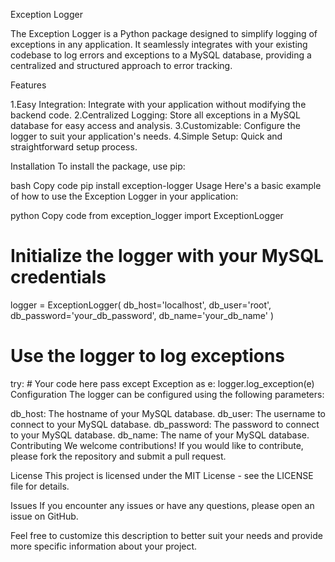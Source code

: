 Exception Logger

The Exception Logger is a Python package designed to simplify logging of exceptions in any application. It seamlessly integrates with your existing codebase to log errors and exceptions to a MySQL database, providing a centralized and structured approach to error tracking.

Features

1.Easy Integration: Integrate with your application without modifying the backend code.
2.Centralized Logging: Store all exceptions in a MySQL database for easy access and analysis.
3.Customizable: Configure the logger to suit your application's needs.
4.Simple Setup: Quick and straightforward setup process.

Installation
To install the package, use pip:

bash
Copy code
pip install exception-logger
Usage
Here's a basic example of how to use the Exception Logger in your application:

python
Copy code
from exception_logger import ExceptionLogger

# Initialize the logger with your MySQL credentials
logger = ExceptionLogger(
    db_host='localhost',
    db_user='root',
    db_password='your_db_password',
    db_name='your_db_name'
)

# Use the logger to log exceptions
try:
    # Your code here
    pass
except Exception as e:
    logger.log_exception(e)
Configuration
The logger can be configured using the following parameters:

db_host: The hostname of your MySQL database.
db_user: The username to connect to your MySQL database.
db_password: The password to connect to your MySQL database.
db_name: The name of your MySQL database.
Contributing
We welcome contributions! If you would like to contribute, please fork the repository and submit a pull request.

License
This project is licensed under the MIT License - see the LICENSE file for details.

Issues
If you encounter any issues or have any questions, please open an issue on GitHub.

Feel free to customize this description to better suit your needs and provide more specific information about your project.
